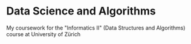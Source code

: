 # Data Science and Algorithms
My coursework for the "Informatics II" (Data Structures and Algorithms) course at University of Zürich

